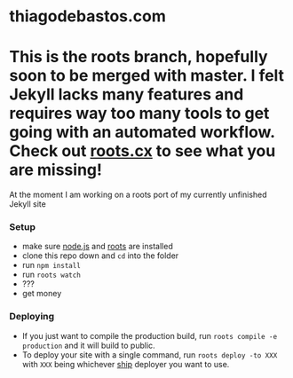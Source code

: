 # thiagodebastos.com

This is the roots branch, hopefully soon to be merged with master. I felt Jekyll lacks many features and requires way too many tools to get going with an automated workflow. Check out [roots.cx](http://roots.cx) to see what you are missing!
=======
At the moment I am working on a roots port of my currently unfinished
Jekyll site

### Setup

- make sure [node.js](http://nodejs.org) and [roots](http://roots.cx) are installed
- clone this repo down and `cd` into the folder
- run `npm install`
- run `roots watch`
- ???
- get money

### Deploying

- If you just want to compile the production build, run `roots compile -e production` and it will build to public.
- To deploy your site with a single command, run `roots deploy -to XXX` with `XXX` being whichever [ship](https://github.com/carrot/ship#usage) deployer you want to use.

